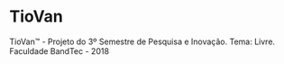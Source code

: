 # TioVan
TioVan™ - Projeto do 3º Semestre de Pesquisa e Inovação. Tema: Livre. Faculdade BandTec - 2018
